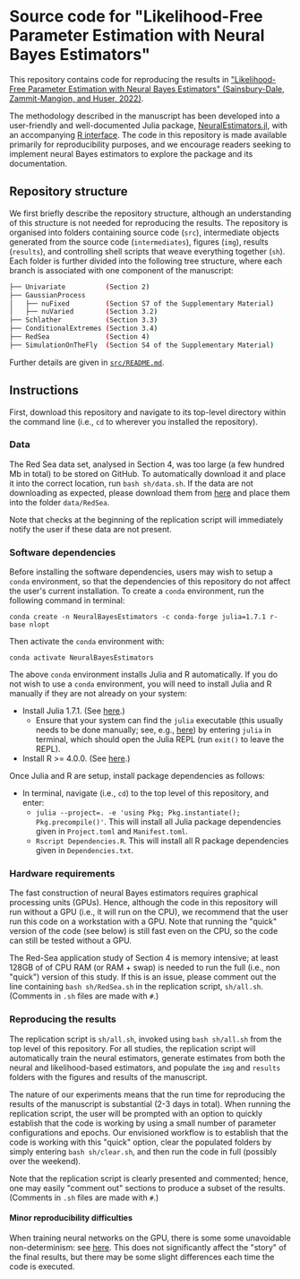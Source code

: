 # Source code for "Likelihood-Free Parameter Estimation with Neural Bayes Estimators"

This repository contains code for reproducing the results in ["Likelihood-Free Parameter Estimation with Neural Bayes Estimators" (Sainsbury-Dale, Zammit-Mangion, and Huser, 2022)](https://arxiv.org/abs/2208.12942).

The methodology described in the manuscript has been developed into a user-friendly and well-documented Julia package, [NeuralEstimators.jl](https://github.com/msainsburydale/NeuralEstimators.jl), with an accompanying [R interface](https://github.com/msainsburydale/NeuralEstimators). The code in this repository is made available primarily for reproducibility purposes, and we encourage readers seeking to implement neural Bayes estimators to explore the package and its documentation.  

## Repository structure

We first briefly describe the repository structure, although an understanding of this structure is not needed for reproducing the results. The repository is organised into folders containing source code (`src`), intermediate objects generated from the source code (`intermediates`), figures (`img`), results (`results`), and controlling shell scripts that weave everything together (`sh`). Each folder is further divided into the following tree structure, where each branch is associated with one component of the manuscript:

```bash
├── Univariate          (Section 2)
├── GaussianProcess
│   ├── nuFixed         (Section S7 of the Supplementary Material)
│   ├── nuVaried        (Section 3.2)
├── Schlather           (Section 3.3)
├── ConditionalExtremes (Section 3.4)
├── RedSea              (Section 4)
├── SimulationOnTheFly  (Section S4 of the Supplementary Material)
```

Further details are given in [`src/README.md`](https://github.com/msainsburydale/NeuralBayesEstimators/tree/master/src).

## Instructions

First, download this repository and navigate to its top-level directory within the command line (i.e., `cd` to wherever you installed the repository).

### Data

The Red Sea data set, analysed in Section 4, was too large (a few hundred Mb in total) to be stored on GitHub. To automatically download it and place it into the correct location, run `bash sh/data.sh`. If the data are not downloading as expected, please download them from [here](https://zenodo.org/record/8134200) and place them into the folder `data/RedSea`.
<!-- [here](https://hpc.niasra.uow.edu.au/ckan/dataset/red_sea_temperature) (to download the file, click "Explore" > "Go to resource") and place them into the folder `data/RedSea`. -->


Note that checks at the beginning of the replication script will immediately notify the user if these data are not present.

### Software dependencies

Before installing the software dependencies, users may wish to setup a `conda` environment, so that the dependencies of this repository do not affect the user's current installation. To create a `conda` environment, run the following command in terminal:

```
conda create -n NeuralBayesEstimators -c conda-forge julia=1.7.1 r-base nlopt
```

Then activate the `conda` environment with:

```
conda activate NeuralBayesEstimators
```

The above `conda` environment installs Julia and R automatically. If you do not wish to use a `conda` environment, you will need to install Julia and R manually if they are not already on your system:  

- Install Julia 1.7.1. (See [here](https://julialang.org/downloads/).)
  - Ensure that your system can find the `julia` executable (this usually needs to be done manually; see, e.g., [here](https://julialang.org/downloads/platform/#linux_and_freebsd)) by entering `julia` in terminal, which should open the Julia REPL (run `exit()` to leave the REPL).
- Install R >= 4.0.0. (See [here](https://www.r-project.org/).)

Once Julia and R are setup, install package dependencies as follows:

- In terminal, navigate (i.e., `cd`) to the top level of this repository, and enter:
  - `julia --project=. -e 'using Pkg; Pkg.instantiate(); Pkg.precompile()'`. This will install all Julia package dependencies given in `Project.toml` and `Manifest.toml`.
  - `Rscript Dependencies.R`. This will install all R package dependencies given in `Dependencies.txt`.


### Hardware requirements

The fast construction of neural Bayes estimators requires graphical processing units (GPUs). Hence, although the code in this repository will run without a GPU (i.e., it will run on the CPU), we recommend that the user run this code on a workstation with a GPU. Note that running the "quick" version of the code (see below) is still fast even on the CPU, so the code can still be tested without a GPU.

The Red-Sea application study of Section 4 is memory intensive; at least 128GB of of CPU RAM (or RAM + swap) is needed to run the full (i.e., non "quick") version of this study. If this is an issue, please comment out the line containing `bash sh/RedSea.sh` in the replication script, `sh/all.sh`. (Comments in `.sh` files are made with `#`.)

### Reproducing the results

The replication script is `sh/all.sh`, invoked using `bash sh/all.sh` from the top level of this repository. For all studies, the replication script will automatically train the neural estimators, generate estimates from both the neural and likelihood-based estimators, and populate the `img` and `results` folders with the figures and results of the manuscript.

The nature of our experiments means that the run time for reproducing the results of the manuscript is substantial (2-3 days in total). When running the replication script, the user will be prompted with an option to quickly establish that the code is working by using a small number of parameter configurations and epochs. Our envisioned workflow is to establish that the code is working with this "quick" option, clear the populated folders by simply entering `bash sh/clear.sh`, and then run the code in full (possibly over the weekend).

Note that the replication script is clearly presented and commented; hence, one may easily "comment out" sections to produce a subset of the results. (Comments in `.sh` files are made with `#`.)

#### Minor reproducibility difficulties

When training neural networks on the GPU, there is some some unavoidable non-determinism: see [here](https://discourse.julialang.org/t/flux-reproducibility-of-gpu-experiments/62092). This does not significantly affect the "story" of the final results, but there may be some slight differences each time the code is executed.
